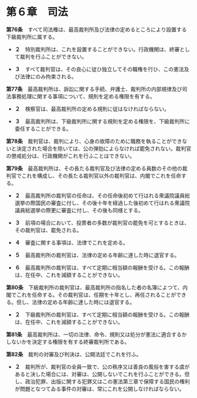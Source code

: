 第６章　司法
============


__第76条__　すべて司法権は、最高裁判所及び法律の定めるところにより設置する下級裁判所に属する。

* __２__　特別裁判所は、これを設置することができない。行政機関は、終審として裁判を行ふことができない。

* __３__　すべて裁判官は、その良心に従ひ独立してその職権を行ひ、この憲法及び法律にのみ拘束される。


__第77条__　最高裁判所は、訴訟に関する手続、弁護士、裁判所の内部規律及び司法事務処理に関する事項について、規則を定める権限を有する。

* __２__　検察官は、最高裁判所の定める規則に従はなければならない。

* __３__　最高裁判所は、下級裁判所に関する規則を定める権限を、下級裁判所に委任することができる。


__第78条__　裁判官は、裁判により、心身の故障のために職務を執ることができないと決定された場合を除いては、公の弾劾によらなければ罷免されない。裁判官の懲戒処分は、行政機関がこれを行ふことはできない。


__第79条__　最高裁判所は、その長たる裁判官及び法律の定める員数のその他の裁判官でこれを構成し、その長たる裁判官以外の裁判官は、内閣でこれを任命する。

* __２__　最高裁判所の裁判官の任命は、その任命後初めて行はれる衆議院議員総選挙の際国民の審査に付し、その後十年を経過した後初めて行はれる衆議院議員総選挙の際更に審査に付し、その後も同様とする。

* __３__　前項の場合において、投票者の多数が裁判官の罷免を可とするときは、その裁判官は、罷免される。

* __４__　審査に関する事項は、法律でこれを定める。

* __５__　最高裁判所の裁判官は、法律の定める年齢に達した時に退官する。

* __６__　最高裁判所の裁判官は、すべて定期に相当額の報酬を受ける。この報酬は、在任中、これを減額することができない。


__第80条__　下級裁判所の裁判官は、最高裁判所の指名した者の名簿によつて、内閣でこれを任命する。その裁判官は、任期を十年とし、再任されることができる。但し、法律の定める年齢に達した時には退官する。

* __２__　下級裁判所の裁判官は、すべて定期に相当額の報酬を受ける。この報酬は、在任中、これを減額することができない。


__第81条__　最高裁判所は、一切の法律、命令、規則又は処分が憲法に適合するかしないかを決定する権限を有する終審裁判所である。


__第82条__　裁判の対審及び判決は、公開法廷でこれを行ふ。

* __２__　裁判所が、裁判官の全員一致で、公の秩序又は善良の風俗を害する虞があると決した場合には、対審は、公開しないでこれを行ふことができる。但し、政治犯罪、出版に関する犯罪又はこの憲法第三章で保障する国民の権利が問題となつてゐる事件の対審は、常にこれを公開しなければならない。
